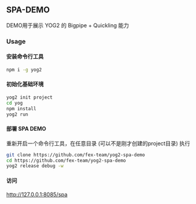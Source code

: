 ## SPA-DEMO

DEMO用于展示 YOG2 的 Bigpipe + Quickling 能力

### Usage

#### 安装命令行工具

```bash
npm i -g yog2
```

#### 初始化基础环境

```bash
yog2 init project
cd yog
npm install
yog2 run
```

#### 部署 SPA DEMO

重新开启一个命令行工具，在任意目录 (可以不是刚才创建的project目录) 执行

```bash
git clone https://github.com/fex-team/yog2-spa-demo
cd https://github.com/fex-team/yog2-spa-demo
yog2 release debug -w
```

#### 访问

http://127.0.0.1:8085/spa